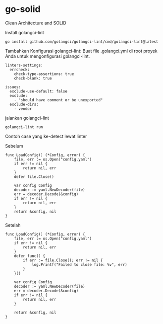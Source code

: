 # go-solid
Clean Architecture and SOLID


Install golangci-lint
```
go install github.com/golangci/golangci-lint/cmd/golangci-lint@latest
```

Tambahkan Konfigurasi golangci-lint: Buat file .golangci.yml di root proyek Anda untuk mengonfigurasi golangci-lint.

```
linters-settings:
  errcheck:
    check-type-assertions: true
    check-blank: true

issues:
  exclude-use-default: false
  exclude:
    - "should have comment or be unexported"
  exclude-dirs:
    - vendor
```

jalankan golangci-lint
```
golangci-lint run
```

Contoh case yang ke-detect lewat linter

Sebelum 
```
func LoadConfig() (*Config, error) {
	file, err := os.Open("config.yaml")
	if err != nil {
		return nil, err
	}
	defer file.Close()

	var config Config
	decoder := yaml.NewDecoder(file)
	err = decoder.Decode(&config)
	if err != nil {
		return nil, err
	}
	return &config, nil
}
```
Setelah 
```
func LoadConfig() (*Config, error) {
	file, err := os.Open("config.yaml")
	if err != nil {
		return nil, err
	}
	defer func() {
		if err := file.Close(); err != nil {
			log.Printf("Failed to close file: %v", err)
		}
	}()

	var config Config
	decoder := yaml.NewDecoder(file)
	err = decoder.Decode(&config)
	if err != nil {
		return nil, err
	}

	return &config, nil
}
```
